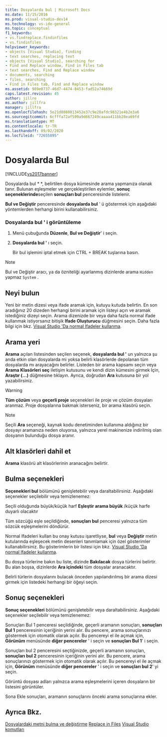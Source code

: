 ```yaml
---
title: Dosyalarda bul | Microsoft Docs
ms.date: 11/15/2016
ms.prod: visual-studio-dev14
ms.technology: vs-ide-general
ms.topic: conceptual
f1_keywords:
- vs.findreplace.findinfiles
- vs.findinfiles
helpviewer_keywords:
- objects [Visual Studio], finding
- text searches, replacing text
- objects [Visual Studio], searching for
- Find and Replace window, Find in Files tab
- text searches, Find and Replace window
- documents, searching
- files, searching
- Find in Files tab, Find and Replace window
ms.assetid: 989e0737-46d7-4474-8453-fad52a74669d
caps.latest.revision: 45
author: jillre
ms.author: jillfra
manager: jillfra
ms.openlocfilehash: 5e21d0880813452e37c9e20afdc98321e4b2e3a6
ms.sourcegitcommit: 6cfffa72af599a9d667249caaaa411bb28ea69fd
ms.translationtype: MT
ms.contentlocale: tr-TR
ms.lasthandoff: 09/02/2020
ms.locfileid: "72655895"
---
```

# <a name="find-in-files"></a>Dosyalarda Bul
[!INCLUDE[vs2017banner](../includes/vs2017banner.md)]

Dosyalarda bul * *, belirtilen dosya kümesinde arama yapmanıza olanak tanır. Bulunan eşleşmeler ve gerçekleştirilen eylemler, **sonuç seçeneklerinde**seçilen **sonuçları bul** penceresinde listelenir.

 **Bul ve Değiştir** penceresinde **dosyalarda bul** ' ü göstermek için aşağıdaki yöntemlerden herhangi birini kullanabilirsiniz.

### <a name="to-display-find-in-files"></a>Dosyalarda bul ' i görüntüleme

1. Menü çubuğunda **Düzenle**, **Bul ve Değiştir**' i seçin.

2. **Dosyalarda bul '** ı seçin.

   Bir bul işlemini iptal etmek için CTRL + BREAK tuşlarına basın.

> [!NOTE]
> Bul ve Değiştir aracı, ya da özniteliği ayarlanmış dizinlerde arama `Hidden` yapmaz `System` .

## <a name="find-what"></a>Neyi bulun
 Yeni bir metin dizesi veya ifade aramak için, kutuyu kutuda belirtin. En son aradığınız 20 dizeden herhangi birini aramak için listeyi açın ve aramak istediğiniz dizeyi seçin. Arama dizenizde bir veya daha fazla normal ifade kullanmak istiyorsanız bitişik **Ifade Oluşturucu** düğmesini seçin. Daha fazla bilgi için bkz. [Visual Studio 'Da normal Ifadeler kullanma](../ide/using-regular-expressions-in-visual-studio.md).

## <a name="look-in"></a>Arama yeri
 **Arama** açılan listesinden seçilen seçenek, **dosyalarda bul '** un yalnızca şu anda etkin olan dosyalarda mi yoksa belirli klasörlerde depolanan tüm dosyalarda mı arayacağını belirler. Listeden bir arama kapsamı seçin veya **Arama Klasörleri seç** iletişim kutusunu ve kendi dizin kümesini girmek Için, **Araştır (...)** düğmesine tıklayın. Ayrıca, doğrudan **Ara** kutusuna bir yol yazabilirsiniz.

> [!WARNING]
> **Tüm çözüm** veya **geçerli proje** seçenekleri ile proje ve çözüm dosyaları aranmaz. Proje dosyalarına bakmak isterseniz, bir arama klasörü seçin.

> [!NOTE]
> Seçili **Ara** seçeneği, kaynak kodu denetiminden kullanıma aldığınız bir dosyayı aramanıza neden oluyorsa, yalnızca yerel makinenize indirilmiş olan dosyanın bulunduğu dosya aranır.

## <a name="include-subfolders"></a>Alt klasörleri dahil et
 **Arama** klasörü alt klasörlerinin aranacağını belirtir.

## <a name="find-options"></a>Bulma seçenekleri
 **Seçenekleri bul** bölümünü genişletebilir veya daraltabilirsiniz. Aşağıdaki seçenekler seçilebilir veya temizlenemez:

 Seçili olduğunda büyük/küçük harf **Eşleştir arama büyük** /küçük harfe duyarlı olacaktır

 Tüm sözcüğü eşle seçildiğinde, **sonuçları bul** penceresi yalnızca tüm sözcük eşleşmelerini döndürür.

 Normal Ifadeleri kullan bu onay kutusu işaretliyse, **bul** veya **Değiştir** metin kutularında eşleşecek metin desenleri tanımlamak için özel gösterimler kullanabilirsiniz. Bu gösterimlerin bir listesi için bkz. [Visual Studio 'Da normal Ifadeler kullanma](../ide/using-regular-expressions-in-visual-studio.md).

 Bu dosya türlerine bakın bu liste, dizinde **Bakılacak** dosya türlerini belirtir. Bu alan boşsa, dizinlerde **Ara içindeki** tüm dosyalar aranacaktır.

 Belirli türlerin dosyalarını bulacak önceden yapılandırılmış bir arama dizesi girmek için listedeki herhangi bir öğeyi seçin.

## <a name="result-options"></a>Sonuç seçenekleri
 **Sonuç seçenekleri** bölümünü genişletebilir veya daraltabilirsiniz. Aşağıdaki seçenekler seçilebilir veya temizlenemez:

 Sonuçları Bul 1 penceresi seçildiğinde, geçerli aramanın sonuçları, **sonuçları Bul 1** penceresinin içeriğinin yerini alır. Bu pencere, arama sonuçlarınızı göstermek için otomatik olarak açılır. Bu pencereyi el ile açmak için, **Görünüm** menüsünde **diğer pencereler** ' i seçin ve **sonuçları Bul 1**' i seçin.

 Sonuçları bul 2 penceresini seçtiğinizde, geçerli aramanın sonuçları, **sonuçları bul 2** penceresinin içeriğinin yerini alır. Bu pencere, arama sonuçlarınızı göstermek için otomatik olarak açılır. Bu pencereyi el ile açmak için, **Görünüm** menüsünde **diğer pencereler** ' i seçin ve **sonuçları bul 2**' yi seçin.

 Görüntü dosyası adları yalnızca arama eşleşmelerini içeren dosyaların bir listesini görüntüler.

 Sona Ekle sonuçları, aramanın sonuçlarını önceki arama sonuçlarına ekler.

## <a name="see-also"></a>Ayrıca Bkz.
 [Dosyalardaki metni bulma ve değiştirme](../ide/finding-and-replacing-text.md) [Replace in Files](../ide/replace-in-files.md) [Visual Studio komutları](../ide/reference/visual-studio-commands.md)
